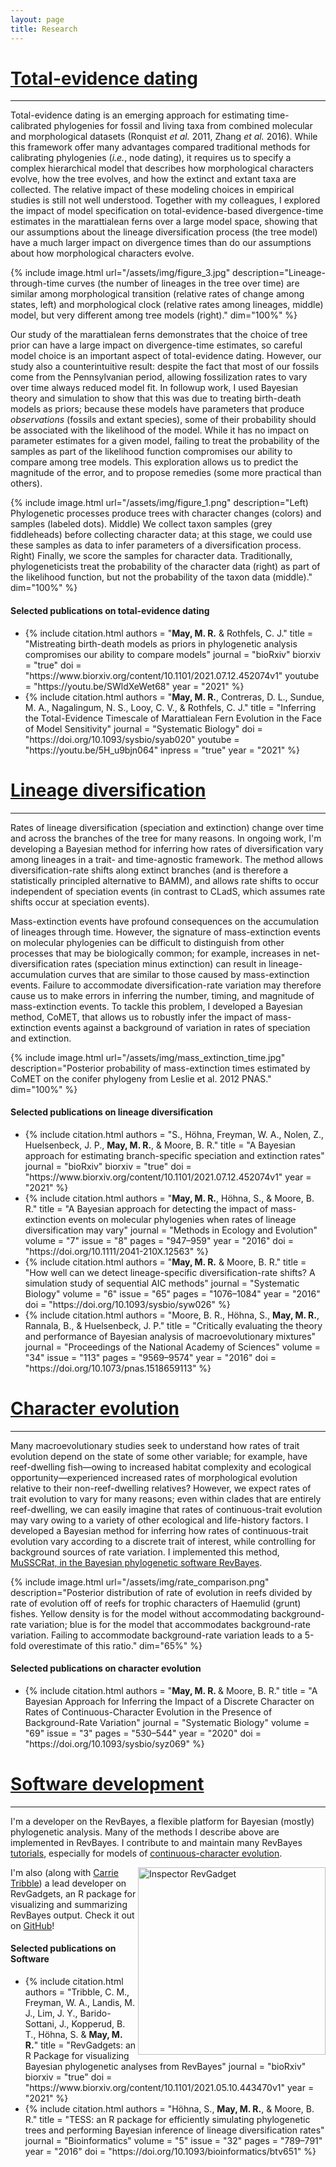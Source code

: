 ```yaml
---
layout: page
title: Research
---
```


# [Total-evidence dating](#total-evidence-dating)
---

Total-evidence dating is an emerging approach for estimating time-calibrated phylogenies for fossil and living taxa from combined molecular and morphological datasets (Ronquist _et al._ 2011, Zhang _et al._ 2016).
While this framework offer many advantages compared traditional methods for calibrating phylogenies (_i.e._, node dating), it requires us to specify a complex hierarchical model that describes how morphological characters evolve, how the tree evolves, and how the extinct and extant taxa are collected.
The relative impact of these modeling choices in empirical studies is still not well understood.
Together with my colleagues, I explored the impact of model specification on total-evidence-based divergence-time estimates in the marattialean ferns over a large model space, showing that our assumptions about the lineage diversification process (the tree model) have a much larger impact on divergence times than do our assumptions about how morphological characters evolve.
 
{% include image.html 
	url="/assets/img/figure_3.jpg" 
	description="Lineage-through-time curves (the number of lineages in the tree over time) are similar among morphological transition (relative rates of change among states, left) and morphological clock (relative rates among lineages, middle) model, but very different among tree models (right)."
	dim="100%"
%}

Our study of the marattialean ferns demonstrates that the choice of tree prior can have a large impact on divergence-time estimates, so careful model choice is an important aspect of total-evidence dating.
However, our study also a counterintuitive result: despite the fact that most of our fossils come from the Pennsylvanian period, allowing fossilization rates to vary over time always reduced model fit.
In followup work, I used Bayesian theory and simulation to show that this was due to treating birth-death models as priors; because these models have parameters that produce <i>observations</i> (fossils and extant species), some of their probability should be associated with the likelihood of the model.
While it has no impact on parameter estimates for a given model, failing to treat the probability of the samples as part of the likelihood function compromises our ability to compare among tree models.
This exploration allows us to predict the magnitude of the error, and to propose remedies (some more practical than others).

{% include image.html 
	url="/assets/img/figure_1.png" 
	description="Left) Phylogenetic processes produce trees with character changes (colors) and samples (labeled dots). Middle) We collect taxon samples (grey fiddleheads) before collecting character data; at this stage, we could use these samples as data to infer parameters of a diversification process. Right) Finally, we score the samples for character data. Traditionally, phylogeneticists treat the probability of the character data (right) as part of the likelihood function, but not the probability of the taxon data (middle)."
	dim="100%"
%}

#### Selected publications on total-evidence dating

<ul>
	<li> {% include citation.html
		authors = "<b>May, M. R.</b> & Rothfels, C. J."
		title   = "Mistreating birth-death models as priors in phylogenetic analysis compromises our ability to compare models"
		journal = "bioRxiv"
		biorxiv = "true"
		doi     = "https://www.biorxiv.org/content/10.1101/2021.07.12.452074v1"
		youtube = "https://youtu.be/SWldXeWet68"
		year    = "2021"
	%} </li>
	<li> {% include citation.html
		authors = "<b>May, M. R.</b>, Contreras, D. L., Sundue, M. A., Nagalingum, N. S., Looy, C. V., & Rothfels, C. J."
		title   = "Inferring the Total-Evidence Timescale of Marattialean Fern Evolution in the Face of Model Sensitivity"
		journal = "Systematic Biology"
		doi     = "https://doi.org/10.1093/sysbio/syab020"
		youtube = "https://youtu.be/5H_u9bjn064"
		inpress = "true"
		year    = "2021"
	%} </li>
</ul>

# [Lineage diversification](#lineage-diversification)
---

Rates of lineage diversification (speciation and extinction) change over time and across the branches of the tree for many reasons.
In ongoing work, I'm developing a Bayesian method for inferring how rates of diversification vary among lineages in a trait- and time-agnostic framework. The method allows diversification-rate shifts along extinct branches (and is therefore a statistically principled alternative to BAMM), and allows rate shifts to occur independent of speciation events (in contrast to CLadS, which assumes rate shifts occur at speciation events).

Mass-extinction events have profound consequences on the accumulation of lineages through time.
However, the signature of mass-extinction events on molecular phylogenies can be difficult to distinguish from other processes that may be biologically common; for example, increases in net-diversification rates (speciation minus extinction) can result in lineage-accumulation curves that are similar to those caused by mass-extinction events.
Failure to accommodate diversification-rate variation may therefore cause us to make errors in inferring the number, timing, and magnitude of mass-extinction events.
To tackle this problem, I developed a Bayesian method, CoMET, that allows us to robustly infer the impact of mass-extinction events against a background of variation in rates of speciation and extinction.

{% include image.html 
	url="/assets/img/mass_extinction_time.jpg" 
	description="Posterior probability of mass-extinction times estimated by CoMET on the conifer phylogeny from Leslie et al. 2012 PNAS."
	dim="100%"
%}

#### Selected publications on lineage diversification

<ul>
	<li> {% include citation.html
		authors = "S., Höhna, Freyman, W. A., Nolen, Z., Huelsenbeck, J. P., <b>May, M. R.</b>, & Moore, B. R."
		title   = "A Bayesian approach for estimating branch-specific speciation and extinction rates"
		journal = "bioRxiv"
		biorxiv = "true"
		doi     = "https://www.biorxiv.org/content/10.1101/2021.07.12.452074v1"
		year    = "2021"
	%} </li>
	<li> {% include citation.html
		authors = "<b>May, M. R.</b>, Höhna, S., & Moore, B. R."
		title   = "A Bayesian approach for detecting the impact of mass-extinction events on molecular phylogenies when rates of lineage diversification may vary"
		journal = "Methods in Ecology and Evolution"
		volume  = "7"
		issue   = "8"
		pages   = "947–959"
		year    = "2016"
		doi     = "https://doi.org/10.1111/2041-210X.12563"
	%} </li>
	<li> {% include citation.html
		authors = "<b>May, M. R.</b> & Moore, B. R."
		title   = "How well can we detect lineage-specific diversification-rate shifts? A simulation study of sequential AIC methods"
		journal = "Systematic Biology"
		volume  = "6"
		issue   = "65"
		pages   = "1076–1084"
		year    = "2016"
		doi     = "https://doi.org/10.1093/sysbio/syw026"
	%} </li>
	<li> {% include citation.html
		authors = "Moore, B. R., Höhna, S., <b>May, M. R.</b>, Rannala, B., & Huelsenbeck, J. P."
		title   = "Critically evaluating the theory and performance of Bayesian analysis of macroevolutionary mixtures"
		journal = "Proceedings of the National Academy of Sciences"
		volume  = "34"
		issue   = "113"
		pages   = "9569–9574"
		year    = "2016"
		doi     = "https://doi.org/10.1073/pnas.1518659113"
	%} </li>
</ul>

# [Character evolution](#character-evolution)
---

Many macroevolutionary studies seek to understand how rates of trait evolution depend on the state of some other variable; for example, have reef-dwelling fish—owing to increased habitat complexity and ecological opportunity—experienced increased rates of morphological evolution relative to their non-reef-dwelling relatives? 
However, we expect rates of trait evolution to vary for many reasons; even within clades that are entirely reef-dwelling, we can easily imagine that rates of continuous-trait evolution may vary owing to a variety of other ecological and life-history factors.
I developed a Bayesian method for inferring how rates of continuous-trait evolution vary according to a discrete trait of interest, while controlling for background sources of rate variation.
I implemented this method, [MuSSCRat, in the Bayesian phylogenetic software RevBayes](https://revbayes.github.io/tutorials/cont_traits/state_dependent_bm.html).

{% include image.html 
	url="/assets/img/rate_comparison.png" 
	description="Posterior distribution of rate of evolution in reefs divided by rate of evolution off of reefs for trophic characters of Haemulid (grunt) fishes. Yellow density is for the model without accommodating background-rate variation; blue is for the model that accommodates background-rate variation. Failing to accommodate background-rate variation leads to a 5-fold overestimate of this ratio."
	dim="65%"
%}

#### Selected publications on character evolution

<ul>
	<li> {% include citation.html
		authors = "<b>May, M. R. </b> & Moore, B. R."
		title   = "A Bayesian Approach for Inferring the Impact of a Discrete Character on Rates of Continuous-Character Evolution in the Presence of Background-Rate Variation"
		journal = "Systematic Biology"
		volume  = "69"
		issue   = "3"
		pages   = "530–544"
		year    = "2020"
		doi     = "https://doi.org/10.1093/sysbio/syz069"
	%} </li>
</ul>

# [Software development](#software-development)
---

I'm a developer on the RevBayes, a flexible platform for Bayesian (mostly) phylogenetic analysis.
Many of the methods I describe above are implemented in RevBayes.
I contribute to and maintain many RevBayes [tutorials](https://revbayes.github.io/tutorials/), especially for models of [continuous-character evolution](https://revbayes.github.io/tutorials/cont_traits/cont_trait_intro.html).

<img align="right" src="https://raw.githubusercontent.com/cmt2/RevGadgets/master/inst/hex_sticker.png" alt="Inspector RevGadget" width="300"/>

I'm also (along with [Carrie Tribble](https://carrietribble.weebly.com/)) a lead developer on RevGadgets, an R package for visualizing and summarizing RevBayes output. Check it out on [GitHub](https://github.com/cmt2/RevGadgets)!

#### Selected publications on Software

<ul>
	<li> {% include citation.html
		authors = "Tribble, C. M., Freyman, W. A., Landis, M. J., Lim, J. Y., Barido-Sottani, J., Kopperud, B. T., Höhna, S. & <b>May, M. R.</b>"
		title   = "RevGadgets: an R Package for visualizing Bayesian phylogenetic analyses from RevBayes"
		journal = "bioRxiv"
		biorxiv = "true"
		doi     = "https://www.biorxiv.org/content/10.1101/2021.05.10.443470v1"
		year    = "2021"
	%} </li>
	<li> {% include citation.html
		authors = "Höhna, S., <b>May, M. R.</b>, & Moore, B. R."
		title   = "TESS: an R package for efficiently simulating phylogenetic trees and performing Bayesian inference of lineage diversification rates"
		journal = "Bioinformatics"
		volume  = "5"
		issue   = "32"
		pages   = "789–791"
		year    = "2016"
		doi     = "https://doi.org/10.1093/bioinformatics/btv651"
	%} </li>
</ul>
